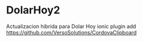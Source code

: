DolarHoy2
=========

Actualizacion hibrida para Dolar Hoy
ionic plugin add https://github.com/VersoSolutions/CordovaClipboard

